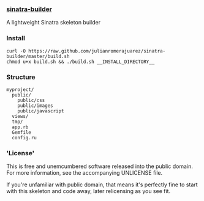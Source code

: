 ### [sinatra-builder](#)

A lightweight Sinatra skeleton builder

### Install

    curl -O https://raw.github.com/julianromerajuarez/sinatra-builder/master/build.sh  
    chmod u+x build.sh && ./build.sh __INSTALL_DIRECTORY__

### Structure

    myproject/
      public/
        public/css
        public/images
        public/javascript
      views/
      tmp/
      app.rb
      Gemfile
      config.ru


### 'License'

This is free and unemcumbered software released into the public domain. For more information, see the accompanying UNLICENSE file.

If you're unfamiliar with public domain, that means it's perfectly fine to start with this skeleton and code away, later relicensing as you see fit.
